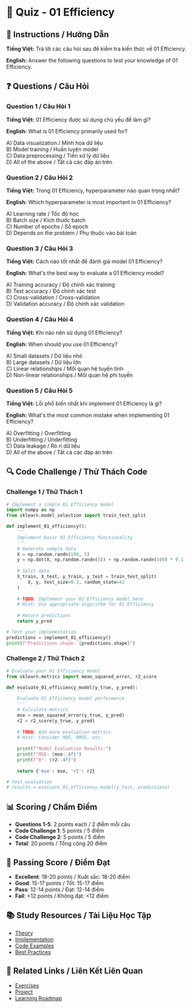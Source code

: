 # 🧠 Quiz - 01 Efficiency

## 📝 Instructions / Hướng Dẫn

**Tiếng Việt:** Trả lời các câu hỏi sau để kiểm tra kiến thức về 01 Efficiency.

**English:** Answer the following questions to test your knowledge of 01 Efficiency.

## ❓ Questions / Câu Hỏi

### Question 1 / Câu Hỏi 1
**Tiếng Việt:** 01 Efficiency được sử dụng chủ yếu để làm gì?

**English:** What is 01 Efficiency primarily used for?

A) Data visualization / Minh họa dữ liệu  
B) Model training / Huấn luyện model  
C) Data preprocessing / Tiền xử lý dữ liệu  
D) All of the above / Tất cả các đáp án trên

### Question 2 / Câu Hỏi 2
**Tiếng Việt:** Trong 01 Efficiency, hyperparameter nào quan trọng nhất?

**English:** Which hyperparameter is most important in 01 Efficiency?

A) Learning rate / Tốc độ học  
B) Batch size / Kích thước batch  
C) Number of epochs / Số epoch  
D) Depends on the problem / Phụ thuộc vào bài toán

### Question 3 / Câu Hỏi 3
**Tiếng Việt:** Cách nào tốt nhất để đánh giá model 01 Efficiency?

**English:** What's the best way to evaluate a 01 Efficiency model?

A) Training accuracy / Độ chính xác training  
B) Test accuracy / Độ chính xác test  
C) Cross-validation / Cross-validation  
D) Validation accuracy / Độ chính xác validation

### Question 4 / Câu Hỏi 4
**Tiếng Việt:** Khi nào nên sử dụng 01 Efficiency?

**English:** When should you use 01 Efficiency?

A) Small datasets / Dữ liệu nhỏ  
B) Large datasets / Dữ liệu lớn  
C) Linear relationships / Mối quan hệ tuyến tính  
D) Non-linear relationships / Mối quan hệ phi tuyến

### Question 5 / Câu Hỏi 5
**Tiếng Việt:** Lỗi phổ biến nhất khi implement 01 Efficiency là gì?

**English:** What's the most common mistake when implementing 01 Efficiency?

A) Overfitting / Overfitting  
B) Underfitting / Underfitting  
C) Data leakage / Rò rỉ dữ liệu  
D) All of the above / Tất cả các đáp án trên

## 🔍 Code Challenge / Thử Thách Code

### Challenge 1 / Thử Thách 1
```python
# Implement a simple 01 Efficiency model
import numpy as np
from sklearn.model_selection import train_test_split

def implement_01_efficiency():
    '''
    Implement basic 01 Efficiency functionality
    '''
    # Generate sample data
    X = np.random.randn(100, 5)
    y = np.dot(X, np.random.randn(5)) + np.random.randn(100) * 0.1
    
    # Split data
    X_train, X_test, y_train, y_test = train_test_split(
        X, y, test_size=0.2, random_state=42
    )
    
    # TODO: Implement your 01 Efficiency model here
    # Hint: Use appropriate algorithm for 01 Efficiency
    
    # Return predictions
    return y_pred

# Test your implementation
predictions = implement_01_efficiency()
print(f"Predictions shape: {predictions.shape}")
```

### Challenge 2 / Thử Thách 2
```python
# Evaluate your 01 Efficiency model
from sklearn.metrics import mean_squared_error, r2_score

def evaluate_01_efficiency_model(y_true, y_pred):
    '''
    Evaluate 01 Efficiency model performance
    '''
    # Calculate metrics
    mse = mean_squared_error(y_true, y_pred)
    r2 = r2_score(y_true, y_pred)
    
    # TODO: Add more evaluation metrics
    # Hint: Consider MAE, RMSE, etc.
    
    print(f"Model Evaluation Results:")
    print(f"MSE: {mse:.4f}")
    print(f"R²: {r2:.4f}")
    
    return {'mse': mse, 'r2': r2}

# Test evaluation
# results = evaluate_01_efficiency_model(y_test, predictions)
```

## 📊 Scoring / Chấm Điểm

- **Questions 1-5**: 2 points each / 2 điểm mỗi câu
- **Code Challenge 1**: 5 points / 5 điểm
- **Code Challenge 2**: 5 points / 5 điểm
- **Total**: 20 points / Tổng cộng 20 điểm

## 🎯 Passing Score / Điểm Đạt

- **Excellent**: 18-20 points / Xuất sắc: 18-20 điểm
- **Good**: 15-17 points / Tốt: 15-17 điểm  
- **Pass**: 12-14 points / Đạt: 12-14 điểm
- **Fail**: <12 points / Không đạt: <12 điểm

## 📚 Study Resources / Tài Liệu Học Tập

- [Theory](./THEORY_01_efficiency.md)
- [Implementation](./IMPLEMENTATION_01_efficiency.md)
- [Code Examples](./CODE_EXAMPLES_01_efficiency.md)
- [Best Practices](./BEST_PRACTICES_01_efficiency.md)

## 🔗 Related Links / Liên Kết Liên Quan

- [Exercises](./EXERCISES_01_efficiency.md)
- [Project](./PROJECT_01_efficiency.md)
- [Learning Roadmap](./LEARNING_ROADMAP_01_efficiency.md)
